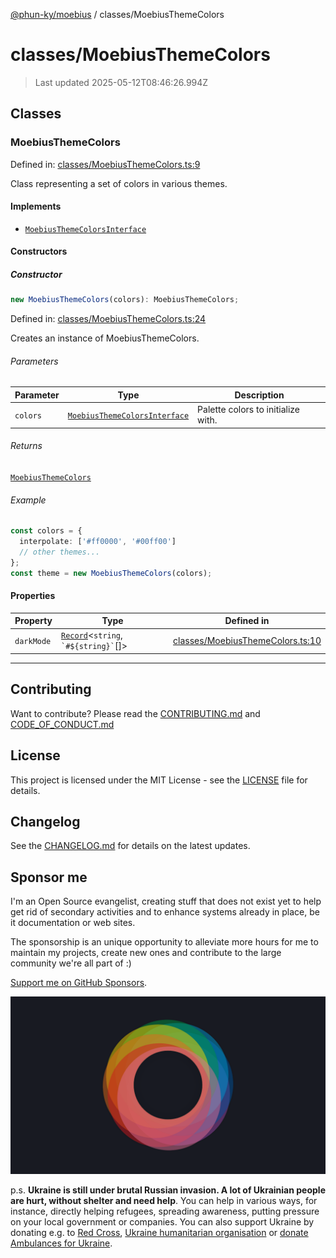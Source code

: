 [@phun-ky/moebius](../README.md) / classes/MoebiusThemeColors

# classes/MoebiusThemeColors

> Last updated 2025-05-12T08:46:26.994Z

##

## Classes

### MoebiusThemeColors

Defined in: [classes/MoebiusThemeColors.ts:9](https://github.com/phun-ky/moebius/blob/main/src/classes/MoebiusThemeColors.ts#L9)

Class representing a set of colors in various themes.

#### Implements

- [`MoebiusThemeColorsInterface`](../types.md#moebiusthemecolorsinterface)

#### Constructors

##### Constructor

```ts
new MoebiusThemeColors(colors): MoebiusThemeColors;
```

Defined in: [classes/MoebiusThemeColors.ts:24](https://github.com/phun-ky/moebius/blob/main/src/classes/MoebiusThemeColors.ts#L24)

Creates an instance of MoebiusThemeColors.

###### Parameters

| Parameter | Type                                                                     | Description                        |
| --------- | ------------------------------------------------------------------------ | ---------------------------------- |
| `colors`  | [`MoebiusThemeColorsInterface`](../types.md#moebiusthemecolorsinterface) | Palette colors to initialize with. |

###### Returns

[`MoebiusThemeColors`](#moebiusthemecolors)

###### Example

```ts
const colors = {
  interpolate: ['#ff0000', '#00ff00']
  // other themes...
};
const theme = new MoebiusThemeColors(colors);
```

#### Properties

| Property                         | Type                                                                                                                         | Defined in                                                                                                             |
| -------------------------------- | ---------------------------------------------------------------------------------------------------------------------------- | ---------------------------------------------------------------------------------------------------------------------- |
| <a id="darkmode"></a> `darkMode` | [`Record`](https://www.typescriptlang.org/docs/handbook/utility-types.html#recordkeys-type)<`string`, `` `#${string}` ``\[]> | [classes/MoebiusThemeColors.ts:10](https://github.com/phun-ky/moebius/blob/main/src/classes/MoebiusThemeColors.ts#L10) |

---

## Contributing

Want to contribute? Please read the [CONTRIBUTING.md](https://github.com/phun-ky/moebius/blob/main/CONTRIBUTING.md) and [CODE_OF_CONDUCT.md](https://github.com/phun-ky/moebius/blob/main/CODE_OF_CONDUCT.md)

## License

This project is licensed under the MIT License - see the [LICENSE](https://github.com/phun-ky/moebius/blob/main/LICENSE) file for details.

## Changelog

See the [CHANGELOG.md](https://github.com/phun-ky/moebius/blob/main/CHANGELOG.md) for details on the latest updates.

## Sponsor me

I'm an Open Source evangelist, creating stuff that does not exist yet to help get rid of secondary activities and to enhance systems already in place, be it documentation or web sites.

The sponsorship is an unique opportunity to alleviate more hours for me to maintain my projects, create new ones and contribute to the large community we're all part of :)

[Support me on GitHub Sponsors](https://github.com/sponsors/phun-ky).

![logo](https://github.com/phun-ky/moebius/blob/main/public/images/logo/logo-ring.png?raw=true)

p.s. **Ukraine is still under brutal Russian invasion. A lot of Ukrainian people are hurt, without shelter and need help**. You can help in various ways, for instance, directly helping refugees, spreading awareness, putting pressure on your local government or companies. You can also support Ukraine by donating e.g. to [Red Cross](https://www.icrc.org/en/donate/ukraine), [Ukraine humanitarian organisation](https://savelife.in.ua/en/donate-en/#donate-army-card-weekly) or [donate Ambulances for Ukraine](https://www.gofundme.com/f/help-to-save-the-lives-of-civilians-in-a-war-zone).
